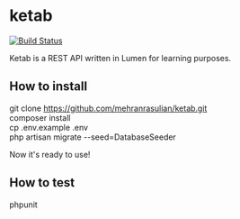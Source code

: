 # ketab

[![Build Status](https://travis-ci.org/mehranrasulian/ketab.svg?branch=master)](https://travis-ci.org/mehranrasulian/ketab)

Ketab is a REST API written in Lumen for learning purposes.

## How to install

git clone https://github.com/mehranrasulian/ketab.git  
composer install  
cp .env.example .env  
php artisan migrate --seed=DatabaseSeeder

Now it's ready to use!

## How to test
phpunit
